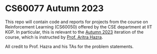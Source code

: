 # CS60077 Autumn 2023
This repo will contain code and reports for projects from the course on Reinforcement Learning (CS60050) offered by the CSE department at IIT KGP. In particular, this is relevant to the [Autumn 2023](http://cse.iitkgp.ac.in/~aritrah/course/theory/RL/Autumn2023/) iteration of the course, which is instructed by [Prof. Aritra Hazra](http://cse.iitkgp.ac.in/~aritrah/).


All credit to Prof. Hazra and his TAs for the problem statements.
